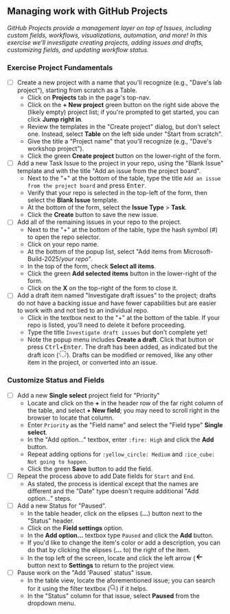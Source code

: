 ## Managing work with GitHub Projects
_GitHub Projects provide a management layer on top of Issues, including custom fields, workflows, visualizations, automation, and more! In this exercise we'll investigate creating projects, adding issues and drafts, customizing fields, and updating workflow status._

### Exercise Project Fundamentals
- [ ] Create a new project with a name that you'll recognize (e.g., "Dave's lab project"), starting from scratch as a Table.
  - Click on **Projects** tab in the page's top-nav.
  - Click on the **+ New project** green button on the right side above the (likely empty) project list; if you're prompted to get started, you can click **Jump right in**.
  - Review the templates in the "Create project" dialog, but don't select one. Instead, select **Table** on the left side under "Start from scratch".
  - Give the title a "Project name" that you'll recognize (e.g., "Dave's workshop project").
  - Click the green **Create project** button on the lower-right of the form. 
- [ ] Add a new Task Issue to the project in your repo, using the "Blank Issue" template and with the title "Add an issue from the project board".
  - Next to the "+" at the bottom of the table, type the title `Add an issue from the project board` and press <kbd>Enter</kbd>.
  - Verify that your repo is selected in the top-left of the form, then select the **Blank Issue** template.
  - At the bottom of the form, select the **Issue Type** > **Task**.
  - Click the **Create** button to save the new issue.
- [ ] Add all of the remaining issues in your repo to the project.
  - Next to the "+" at the bottom of the table, type the hash symbol (#) to open the repo selector.
  - Click on your repo name.
  - At the bottom of the popup list, select "Add items from Microsoft-Build-2025/*your repo*".
  - In the top of the form, check **Select all items**.
  - Click the green **Add selected items** button in the lower-right of the form.
  - Click on the **X** on the top-right of the form to close it.
- [ ] Add a draft item named "Investigate draft issues" to the project; drafts do not have a backing issue and have fewer capabilities but are easier to work with and not tied to an individual repo.
  - Click in the textbox next to the "+" at the bottom of the table. If your repo is listed, you'll need to delete it before proceeding.
  - Type the title `Investigate draft issues` but don't complete yet!
  - Note the popup menu includes **Create a draft**.  Click that button or press <kbd>Ctrl</kbd>+<kbd>Enter</kbd>.
    The draft has been added, as indicated but the draft icon (![Draft icon](./images/draft-icon.jpeg)).  Drafts can be modified or removed, like any other item in the project, or converted into an issue.

### Customize Status and Fields
- [ ] Add a new **Single select** project field for "Priority"
  - Locate and click on the **+** in the header row of the far right column of the table, and select **+ New field**; you may need to scroll right in the browser to locate that column.
  - Enter `Priority` as the "Field name" and select the "Field type" **Single select**.
  - In the "Add option..." textbox, enter `:fire: High` and click the **Add** button.
  - Repeat adding options for `:yellow_circle: Medium` and `:ice_cube: Not going to happen`.
  - Click the green **Save** button to add the field.
- [ ] Repeat the process above to add Date fields for `Start` and `End`.
  - As stated, the process is identical except that the names are different and the "Date" type doesn't require additional "Add option..." steps.
- [ ] Add a new Status for "Paused".
  - In the table header, click on the elipses (**...**) button next to the "Status" header.
  - Click on the **Field settings** option.
  - In the **Add option...** textbox type `Paused` and click the **Add** button.
  - If you'd like to change the item's color or add a description, you can do that by clicking the elipses (**...** to) the right of the item.
  - In the top left of the screen, locate and click the left arrow (![Left arrow](./images/left-arrow.jpeg) button next to **Settings** to return to the project view.
- [ ] Pause work on the "Add 'Paused` status" issue.
  - In the table view, locate the aforementioned issue; you can search for it using the filter textbox (![Magnifying glass](./images/magnifying-glass.jpeg)) if it helps.
  - In the "Status" column for that issue, select **Paused** from the dropdown menu.  
